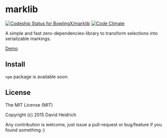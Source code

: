 # marklib
[ ![Codeship Status for BowlingX/marklib](https://img.shields.io/codeship/ebfdc330-b2c9-0132-f284-1e931c416223/master.svg)](https://codeship.com/projects/70074)
[![Code Climate](https://codeclimate.com/github/BowlingX/marklib/badges/gpa.svg)](https://codeclimate.com/github/BowlingX/marklib)

A simple and fast zero-dependencies-library to transform selections into serializable markings.

[Demo](http://bowlingx.github.io/marklib/)

## Install

`npm` package is available soon.

## License
The MIT License (MIT)

Copyright (c) 2015 David Heidrich

Any contribution is welcome, just issue a pull-request or bug/feature if you found something :)

